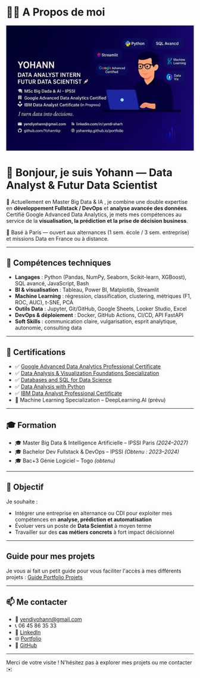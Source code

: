 # 🙋🏿 A Propos de moi
![Bannière](./banniere2.png)

# 👋 Bonjour, je suis Yohann — Data Analyst & Futur Data Scientist

🎯 Actuellement en Master Big Data & IA , je combine une double expertise en **développement Fullstack / DevOps** et **analyse avancée des données**.  
Certifié Google Advanced Data Analytics, je mets mes compétences au service de la **visualisation, la prédiction et la prise de décision business**.

📍 Basé à Paris — ouvert aux alternances (1 sem. école / 3 sem. entreprise) et missions Data en France ou à distance.

---

## 🧠 Compétences techniques

- **Langages** : Python (Pandas, NumPy, Seaborn, Scikit-learn, XGBoost), SQL avancé, JavaScript, Bash
- **BI & visualisation** : Tableau, Power BI, Matplotlib, Streamlit
- **Machine Learning** : régression, classification, clustering, métriques (F1, ROC, AUC), t-SNE, PCA
- **Outils Data** : Jupyter, Git/GitHub, Google Sheets, Looker Studio, Excel
- **DevOps & déploiement** : Docker, GitHub Actions, CI/CD, API FastAPI
- **Soft Skills** : communication claire, vulgarisation, esprit analytique, autonomie, consulting data

---

## 📜 Certifications

- ✅ [Google Advanced Data Analytics Professional Certificate](https://www.credly.com/badges/8ed72404-fd7d-469e-9630-b75fe195b5fb/public_url)
- ✅ [Data Analysis & Visualization Foundations Specialization](https://www.credly.com/badges/f4d17383-ca2f-41ef-b96f-4ec67793c7b9/public_url)
- ✅ [Databases and SQL for Data Science](https://www.credly.com/badges/e79047b5-a040-474e-bbac-a12a781a4e1f/public_url)
- ✅ [Data Analysis with Python](https://www.credly.com/badges/13e0b9e8-eedf-4d96-95ae-b6dc42e4da21/public_url)
- ✅ [IBM Data Analyst Professional Certificate](https://coursera.org/share/a5621fd86d60f201e5934276ce2cb519)
- 🧠 Machine Learning Specialization – DeepLearning.AI (prévu)

---

## 🎓 Formation

- 🎓 Master Big Data & Intelligence Artificielle – IPSSI Paris *(2024–2027)*
- 🎓 Bachelor Dev Fullstack & DevOps – IPSSI *(Obtenu : 2023–2024)*
- 🎓 Bac+3 Génie Logiciel – Togo *(obtenu)*

---

## 🚀 Objectif

Je souhaite :
- Intégrer une entreprise en alternance ou CDI pour exploiter mes compétences en **analyse, prédiction et automatisation**
- Évoluer vers un poste de **Data Scientist** à moyen terme
- Travailler sur des **cas métiers concrets** à fort impact décisionnel

---
## Guide pour mes projets
Je vous ai fait un petit guide pour vous faciliter l'accès à mes différents projets :
[Guide Portfolio Projets](https://github.com/Yohannkp/Portfolio-Guide)  

---


## 📫 Me contacter

- 📧 yendiyohann@gmail.com  
- 📞 06 45 86 35 33  
- 💼 [LinkedIn](https://linkedin.com/in/yendi-aharh-a9b2992a8)  
- 🌐 [Portfolio](https://www.datascienceportfol.io/yendiyohann)  
- 🐙 [GitHub](https://github.com/Yohannkp)

---

Merci de votre visite ! N'hésitez pas à explorer mes projets ou me contacter ✉️
